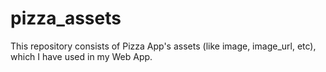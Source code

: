 # pizza_assets
This repository consists of Pizza App's assets (like image, image_url, etc), which I have used in my Web App.
